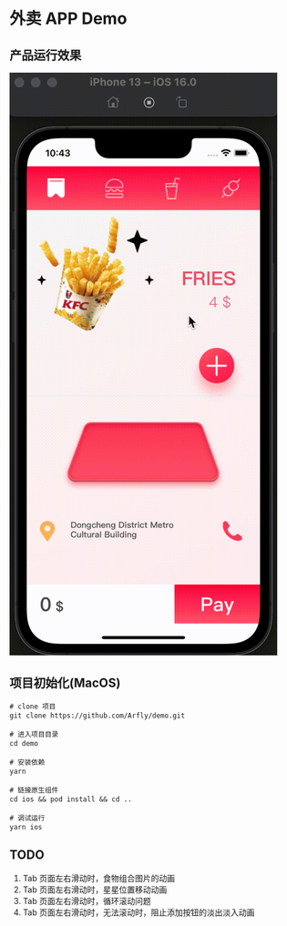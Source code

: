 # 外卖 APP Demo

## 产品运行效果

![demo.gif](Demo.gif)

## 项目初始化(MacOS)

```
# clone 项目
git clone https://github.com/Arfly/demo.git

# 进入项目目录
cd demo

# 安装依赖
yarn

# 链接原生组件
cd ios && pod install && cd ..

# 调试运行
yarn ios

```

## TODO

1. Tab 页面左右滑动时，食物组合图片的动画
2. Tab 页面左右滑动时，星星位置移动动画
3. Tab 页面左右滑动时，循环滚动问题
4. Tab 页面左右滑动时，无法滚动时，阻止添加按钮的淡出淡入动画
